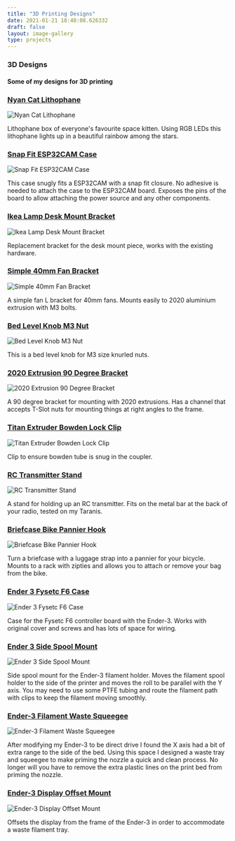 ```yaml
---
title: "3D Printing Designs"
date: 2021-01-21 18:40:08.626332
draft: false
layout: image-gallery
type: projects
---
```


### 3D Designs

#### Some of my designs for 3D printing

### [Nyan Cat Lithophane](https://cults3d.com/en/3d-model/art/nyan-cat-lithophane)

![Nyan Cat Lithophane](nyan_cat4_large.GIF)

Lithophane box of everyone's favourite space kitten. Using RGB LEDs this lithophane lights up in a beautiful rainbow among the stars.

### [Snap Fit ESP32CAM Case](https://cults3d.com/en/3d-model/gadget/snap-fit-esp32cam-case)

![Snap Fit ESP32CAM Case](20210114_0002_01_large.jpg)

This case snugly fits a ESP32CAM with a snap fit closure. No adhesive is needed to attach the case to the ESP32CAM board. Exposes the pins of the board to allow attaching the power source and any other components.

### [Ikea Lamp Desk Mount Bracket](https://cults3d.com/en/3d-model/home/ikea-lamp-desk-mount-bracket)

![Ikea Lamp Desk Mount Bracket](IMG_0276_large.JPG)

Replacement bracket for the desk mount piece, works with the existing hardware.

### [Simple 40mm Fan Bracket](https://cults3d.com/en/3d-model/tool/simple-40mm-fan-bracket)

![Simple 40mm Fan Bracket](IMG_4640_large.jpg)

A simple fan L bracket for 40mm fans.  Mounts easily to 2020 aluminium extrusion with M3 bolts.

### [Bed Level Knob M3 Nut](https://cults3d.com/en/3d-model/tool/bed-level-knob-m3-nut)

![Bed Level Knob M3 Nut](P_20170719_100716_vHDR_Auto_cropped_large.jpg)

This is a bed level knob for M3 size knurled nuts.

### [2020 Extrusion 90 Degree Bracket](https://cults3d.com/en/3d-model/tool/2020-extrusion-90-degree-bracket)

![2020 Extrusion 90 Degree Bracket](P_20170804_201850_cropped_large.jpeg)

A 90 degree bracket for mounting with 2020 extrusions.  Has a channel that accepts T-Slot nuts for mounting things at right angles to the frame.

### [Titan Extruder Bowden Lock Clip](https://cults3d.com/en/3d-model/tool/titan-extruder-bowden-lock-clip)

![Titan Extruder Bowden Lock Clip](titan_bowden_clip_large.jpg)

Clip to ensure bowden tube is snug in the coupler.

### [RC Transmitter Stand](https://cults3d.com/en/3d-model/game/rc-transmitter-stand)

![RC Transmitter Stand](P_20180126_143849_vHDR_Auto_large.jpg)

A stand for holding up an RC transmitter.  Fits on the metal bar at the back of your radio, tested on my Taranis.

### [Briefcase Bike Pannier Hook](https://cults3d.com/en/3d-model/various/briefcase-bike-pannier-hook)

![Briefcase Bike Pannier Hook](P_20180523_200239_vHDR_Auto_large.jpg)

Turn a briefcase with a luggage strap into a pannier for your bicycle.  Mounts to a rack with zipties and allows you to attach or remove your bag from the bike.

### [Ender 3 Fysetc F6 Case](https://cults3d.com/en/3d-model/tool/ender-3-fysetc-f6-case)

![Ender 3 Fysetc F6 Case](IMG_0031_large.JPG)

Case for the Fysetc F6 controller board with the Ender-3. Works with original cover and screws and has lots of space for wiring.

### [Ender 3 Side Spool Mount](https://cults3d.com/en/3d-model/tool/ender-3-side-spool-mount)

![Ender 3 Side Spool Mount](IMG_0158_large.JPG)

Side spool mount for the Ender-3 filament holder. Moves the filament spool holder to the side of the printer and moves the roll to be parallel with the Y axis. You may need to use some PTFE tubing and route the filament path with clips to keep the filament moving smoothly.

### [Ender-3 Filament Waste Squeegee](https://cults3d.com/en/3d-model/tool/ender-3-filament-waste-squeegee)

![Ender-3 Filament Waste Squeegee](ezgif.com-optimize2_large.gif)

After modifying my Ender-3 to be direct drive I found the X axis had a bit of extra range to the side of the bed. Using this space I designed a waste tray and squeegee to make priming the nozzle a quick and clean process. No longer will you have to remove the extra plastic lines on the print bed from priming the nozzle. 

### [Ender-3 Display Offset Mount](https://cults3d.com/en/3d-model/tool/ender-3-display-offset-mount)

![Ender-3 Display Offset Mount](IMG_0181_large.JPG)

Offsets the display from the frame of the Ender-3 in order to accommodate a waste filament tray.

